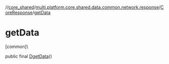 //[core_shared](../../../index.md)/[multi.platform.core.shared.data.common.network.response](../index.md)/[CoreResponse](index.md)/[getData](get-data.md)

# getData

[common]\

public final [D](index.md)[getData](get-data.md)()
